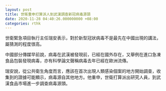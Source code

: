 ```yaml
---
layout: post
title: 世衛重申打算派人到武漢調查新冠病毒源頭
date: 2020-11-28 04:40:26.000000000 +08:00
categories: rthk
---
```


世衛緊急項目執行主任瑞安表示，對於新型冠狀病毒不是最先在中國出現的講法，屬猜測的程度很高。

中國部分傳媒早前說，病毒在武漢被發現前，已經在國外存在，又舉例在進口急凍食品包裝發現病毒，亦有科學論文聲稱病毒去年已經在歐洲流傳。

瑞安說，從公共衛生角度而言，應該在首次出現人類感染個案的地方開始調查，收集到的證據可能顯示，病毒源自其他地方。他重申，世衛打算派出研究人員，到武漢食品市場進一步調查病毒源頭。
